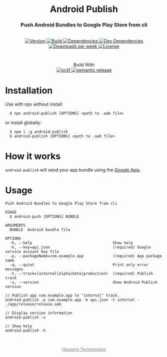 <h1 align="center" style="border-bottom: none;">Android Publish</h1>
<h3 align="center">Push Android Bundles to Google Play Store from cli</h3>
<br />
<div align="center" style="margin-bottom: 3em">
  <a href="https://npmjs.org/package/android-publish">
    <img alt="Version" src="https://img.shields.io/npm/v/android-publish.svg">
  </a>
  <a href="https://github.com/HausennTechnologies/android-publish/actions/workflows/build.yml">
    <img alt="Build" src="https://github.com/HausennTechnologies/android-publish/actions/workflows/release.yml/badge.svg?branch=master">
  </a>
  <a href="https://david-dm.org/HausennTechnologies/android-publish">
    <img alt="Dependencies" src="https://img.shields.io/david/HausennTechnologies/android-publish">
  </a>
  <a href="https://david-dm.org/HausennTechnologies/android-publish?type=dev">
    <img alt="Dev Dependencies" src="https://img.shields.io/github/license/HausennTechnologies/android-publish">
  </a>
  <a href="https://npmjs.org/package/android-publish">
    <img alt="Downloads per week" src="https://img.shields.io/npm/dw/android-publish.svg">
  </a>
    <a href="https://github.com/HausennTechnologies/android-publish/blob/master/LICENSE.md">
    <img alt="License" src="https://img.shields.io/npm/l/android-publish.svg">
  </a>
</div>

<p align="center">
Build With
<br />
<a href="https://oclif.io">
    <img alt="oclif" src="https://img.shields.io/badge/cli-oclif-brightgreen.svg">
  </a>
  <a href="https://github.com/semantic-release/semantic-release">
    <img alt="semantic release" src="https://img.shields.io/badge/%20%20%F0%9F%93%A6%F0%9F%9A%80-semantic--release-e10079.svg">
  </a>
</p>

# Installation

Use with npx without install:

```sh-session
  $ npx android-publish [OPTIONS] <path to .aab file>
```

or install globally:

```sh-session
  $ npm i -g android-publish
  $ android-publish [OPTIONS] <path to .aab file>

```

# How it works

`android-publish` will send your app bundle using the
[Google Apis](https://developers.google.com/android-publisher/api-ref/rest).

# Usage

```
Push Android Bundles to Google Play Store from cli

USAGE
  $ android-push [OPTIONS] BUNDLE

ARGUMENTS
  BUNDLE  Android bundle file

OPTIONS
  -h, --help                                    Show help
  -k, --key=api.json                            (required) Google service account key file
  -p, --packageName=com.example.app             (required) App package name
  -q, --quiet                                   Print only error messages
  -t, --track=(internal|alpha|beta|production)  (required) Publish track
  -v, --version                                 Show Android Publish version
```

```sh-session
// Publish app com.example.app to "internal" track.
android-publish -p com.example.app -k api.json -t internal - ./app/release/release.aab

// Display version information
android-publish -v

// Show help
android-publish -h
```

<br/>
<p align="center">
  <a style="color: #7c7c7c; font-size: small; margin-top: 2em" href="https://www.hausenn.com.br">
  Hausenn Technologies
  </a>
</p>
